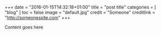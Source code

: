 +++
date = "2016-01-15T14:32:18+01:00"
title = "post title"
categories = [ "blog" ]
toc = false
image = "default.jpg"
credit = "Someone"
creditlink = "http://someonessite.com"
+++

Content goes here

